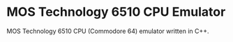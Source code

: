 # MOS Technology 6510 CPU Emulator
MOS Technology 6510 CPU (Commodore 64) emulator written in C++.

